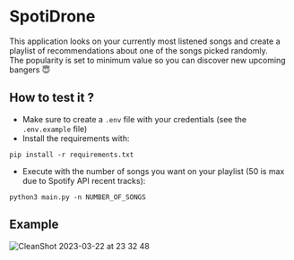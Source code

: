 # SpotiDrone

This application looks on your currently most listened songs and create a playlist of recommendations about one of the songs picked randomly.\
The popularity is set to minimum value so you can discover new upcoming bangers 😇

## How to test it ?
- Make sure to create a `.env` file with your credentials (see the `.env.example` file)
- Install the requirements with:
```
pip install -r requirements.txt
```
- Execute with the number of songs you want on your playlist (50 is max due to Spotify API recent tracks):
```
python3 main.py -n NUMBER_OF_SONGS
``` 

## Example
![CleanShot 2023-03-22 at 23 32 48](https://user-images.githubusercontent.com/50367862/227053269-c68a901a-c61e-47b2-bfd5-ebf7f80627ba.png)
